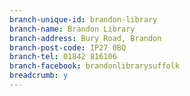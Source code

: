 ```yaml
---
branch-unique-id: brandon-library
branch-name: Brandon Library
branch-address: Bury Road, Brandon
branch-post-code: IP27 0BQ
branch-tel: 01842 816106
branch-facebook: brandonlibrarysuffolk
breadcrumb: y
---
```

